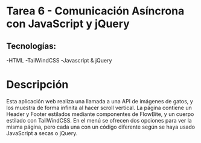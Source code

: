 # Tarea 6 - Comunicación Asíncrona con JavaScript y jQuery

 
## Tecnologías:
-HTML
-TailWindCSS
-Javascript & jQuery


# Descripción
Esta aplicación web realiza una llamada a una API de imágenes de gatos, y los muestra de forma infinita al hacer scroll vertical.
La página contiene un Header y Footer estilados mediante componentes de FlowBite, y un cuerpo estilado con TailWindCSS.
En el menú se ofrecen dos opciones para ver la misma página, pero cada una con un código diferente según se haya usado JavaScript a secas o jQuery.
